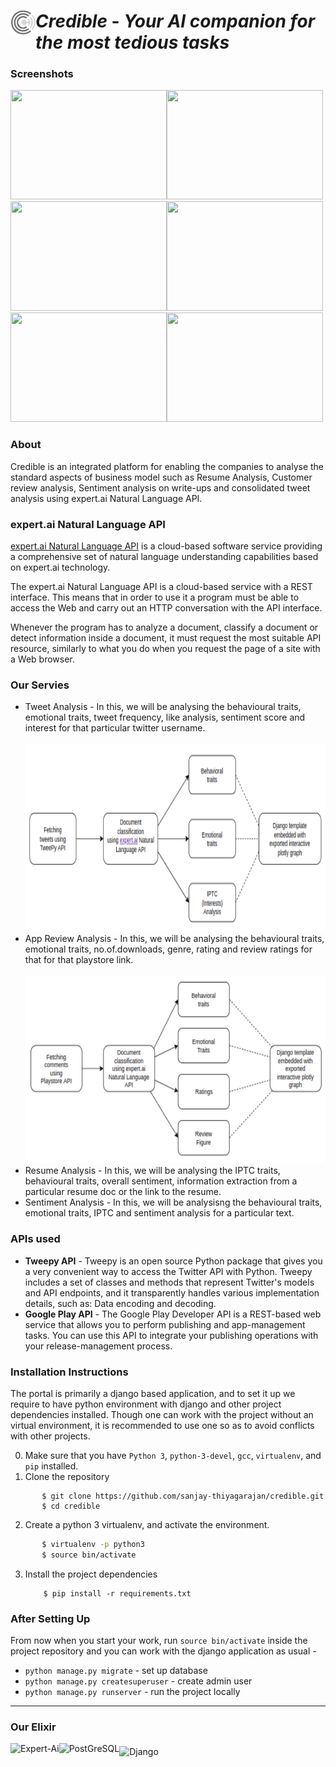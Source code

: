 # <img align="left" alt="LOGO" width="40px" src="https://github.com/Techipeeyon/Images/blob/main/icons/logo-removebg-preview.png" /><em>Credible</em> - <em>Your AI companion for the most tedious tasks</em>  

### Screenshots  
<img src = "https://user-images.githubusercontent.com/42594454/122702085-4ae8be00-d26c-11eb-96db-3852d51cc6d8.png" width="250px" height="175px"><img src = "https://user-images.githubusercontent.com/42594454/122702229-8be0d280-d26c-11eb-93fd-e9393fbe2b9c.png" width="250px" height="175px"><img src = "https://user-images.githubusercontent.com/42594454/122702293-b29f0900-d26c-11eb-8cf8-a330c8ba541a.png" width="250px" height="175px"><img src="https://user-images.githubusercontent.com/42594454/122702344-d6fae580-d26c-11eb-873c-226ae0107b6f.png" width="250px" height="175px"><img src="https://user-images.githubusercontent.com/42594454/122702903-0d853000-d26e-11eb-91ba-9c66e6b33a53.png" width="250px" height="175px"><img src="https://user-images.githubusercontent.com/42594454/122702931-1d9d0f80-d26e-11eb-9445-877f961287f7.png" width="250px" height="175px">

### About
<p> Credible is an integrated platform for enabling the companies to analyse the standard aspects of business model such as Resume Analysis, Customer review analysis, Sentiment analysis on write-ups and consolidated tweet analysis using expert.ai Natural Language API.</p>

### expert.ai Natural Language API

[expert.ai Natural Language API](https://docs.expert.ai/nlapi/latest/) is a cloud-based software service providing a comprehensive set of natural language understanding capabilities based on expert.ai technology.

<p> The expert.ai Natural Language API is a cloud-based service with a REST interface. This means that in order to use it a program must be able to access the Web and carry out an HTTP conversation with the API interface.</p>

<p>Whenever the program has to analyze a document, classify a document or detect information inside a document, it must request the most suitable API resource, similarly to what you do when you request the page of a site with a Web browser.</p>

### Our Servies
<ul>
  <li>Tweet Analysis - In this, we will be analysing the behavioural traits, emotional traits, tweet frequency, like analysis, sentiment score and interest for that particular twitter username. </li>
  <br>
  <img src="https://github.com/Techipeeyon/Images/blob/main/icons/ta.png" height="300" width="800">
  <br>
  <li>App Review Analysis - In this, we will be analysing the behavioural traits, emotional traits, no.of.downloads, genre, rating and review ratings for that for that playstore link. </li>
  <br>
  <img src ="https://github.com/Techipeeyon/Images/blob/main/icons/appreive.png" height="300" width="800">
  <br>
  <li>Resume Analysis - In this, we will be analysing the IPTC traits, behavioural traits, overall sentiment, information extraction from a particular resume doc or the link to the resume. </li>
  <li>Sentiment Analysis - In this, we will be analysisng the behavioural traits, emotional traits, IPTC and sentiment analysis for a particular text.</li>
 </ul>
 
### APIs used
<ul>
  <li><b>Tweepy API</b> - Tweepy is an open source Python package that gives you a very convenient way to access the Twitter API with Python. Tweepy includes a set of classes and methods that represent Twitter's models and API endpoints, and it transparently handles various implementation details, such as: Data encoding and decoding.</li>
  <li><b>Google Play API</b> - The Google Play Developer API is a REST-based web service that allows you to perform publishing and app-management tasks. You can use this API to integrate your publishing operations with your release-management process.</li>
 </ul>
 
### Installation Instructions
The portal is primarily a django based application, and to set it up we require to have 
python environment with django and other project dependencies installed. Though one can
work with the project without an virtual environment,  it is recommended to use one so 
as to avoid conflicts with other projects.

0. Make sure that you have `Python 3`, `python-3-devel`, `gcc`, `virtualenv`, and `pip` installed.     
1. Clone the repository

 ```
        $ git clone https://github.com/sanjay-thiyagarajan/credible.git
        $ cd credible
 ```
2. Create a python 3 virtualenv, and activate the environment.
 ```bash
        $ virtualenv -p python3
        $ source bin/activate
 ```   
3. Install the project dependencies
    ```
        $ pip install -r requirements.txt
    ```
### After Setting Up
From now when you start your work, run ``source bin/activate`` inside the project repository and you can work with the django application as usual - 

* `python manage.py migrate` - set up database
* `python manage.py createsuperuser` - create admin user
* `python manage.py runserver`  - run the project locally
 
        
----

### Our Elixir  

  
<img align="left" alt="Expert-Ai" width="auto" height="100px" src="https://mma.prnewswire.com/media/1283900/Expert_ai_Logo.jpg?p=facebook" />
<img align="left" alt="PostGreSQL" width="auto" height="100px" src="https://upload.wikimedia.org/wikipedia/commons/thumb/3/37/Plotly-logo-01-square.png/1200px-Plotly-logo-01-square.png" />
<img align="left" alt="Django" width="auto" height="70px" style="margin-top:5px" src="https://www.djangoproject.com/m/img/logos/django-logo-positive.png" />  
  



